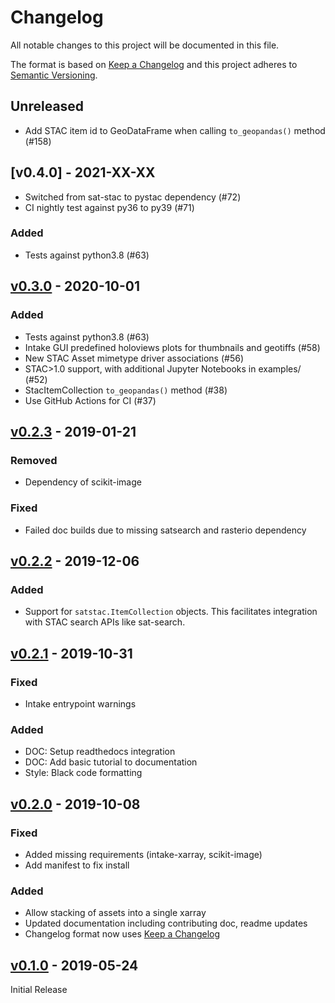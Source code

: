 # Changelog

All notable changes to this project will be documented in this file.

The format is based on [Keep a Changelog](http://keepachangelog.com/en/1.0.0/)
and this project adheres to [Semantic Versioning](http://semver.org/spec/v2.0.0.html).

## Unreleased

- Add STAC item id to GeoDataFrame when calling `to_geopandas()` method (#158)

## [v0.4.0] - 2021-XX-XX

- Switched from sat-stac to pystac dependency (#72)
- CI nightly test against py36 to py39 (#71)

### Added

- Tests against python3.8 (#63)

## [v0.3.0] - 2020-10-01

### Added

- Tests against python3.8 (#63)
- Intake GUI predefined holoviews plots for thumbnails and geotiffs (#58)
- New STAC Asset mimetype driver associations (#56)
- STAC>1.0 support, with additional Jupyter Notebooks in examples/ (#52)
- StacItemCollection `to_geopandas()` method (#38)
- Use GitHub Actions for CI (#37)

## [v0.2.3] - 2019-01-21

### Removed

- Dependency of scikit-image

### Fixed

- Failed doc builds due to missing satsearch and rasterio dependency

## [v0.2.2] - 2019-12-06

### Added

- Support for `satstac.ItemCollection` objects. This facilitates integration with STAC search APIs like sat-search.

## [v0.2.1] - 2019-10-31

### Fixed

- Intake entrypoint warnings

### Added

- DOC: Setup readthedocs integration
- DOC: Add basic tutorial to documentation
- Style: Black code formatting

## [v0.2.0] - 2019-10-08

### Fixed

- Added missing requirements (intake-xarray, scikit-image)
- Add manifest to fix install

### Added

- Allow stacking of assets into a single xarray
- Updated documentation including contributing doc, readme updates
- Changelog format now uses [Keep a Changelog](http://keepachangelog.com/en/1.0.0/)

## [v0.1.0] - 2019-05-24

Initial Release

[v0.3.0]: https://github.com/intake/intake-stac/compare/0.2.3...0.3.0
[v0.2.3]: https://github.com/intake/intake-stac/compare/0.2.2...0.2.3
[v0.2.2]: https://github.com/intake/intake-stac/compare/0.2.1...0.2.2
[v0.2.1]: https://github.com/pangeo-data/intake-stac/compare/0.2.0...0.2.1
[v0.2.0]: https://github.com/pangeo-data/intake-stac/compare/0.1.0...0.2.0
[v0.1.0]: https://github.com/pangeo-data/intake-stac/tree/0.1.0
